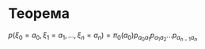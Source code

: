 # Теорема
$p(\xi_0 = a_0, \xi_1 = a_1, ..., \xi_n = a_n) = \pi_0(a_0) p_{a_0 a_1} p_{a_1 a_2} ... p_{a_{n-1} a_n}$
